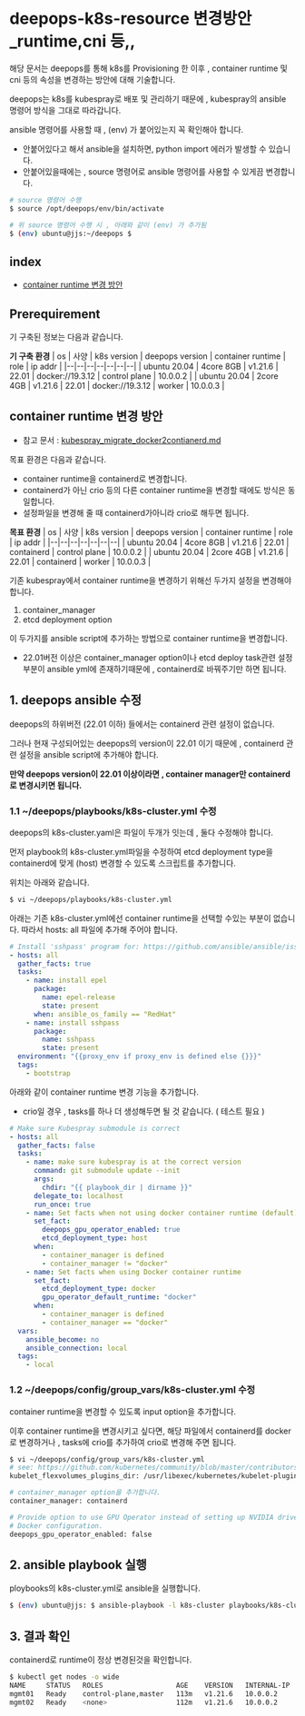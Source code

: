 # deepops-k8s-resource 변경방안_runtime,cni 등,,
해당 문서는 deepops를 통해 k8s를 Provisioning 한 이후 , container runtime 및 cni 등의 속성을 변경하는 방안에 대해 기술합니다.

deepops는 k8s를 kubespray로 배포 및 관리하기 때문에 , kubespray의 ansible 명령어 방식을 그대로 따라갑니다.

ansible 명령어를 사용할 때 , (env) 가 붙어있는지 꼭 확인해아 합니다.
- 안붙어있다고 해서 ansible을 설치하면, python import 에러가 발생할 수 있습니다.
- 안붙어있을때에는 , source 명령어로 ansible 명령어를 사용할 수 있게끔 변경합니다.

```bash 
# source 명령어 수행
$ source /opt/deepops/env/bin/activate

# 위 source 명령어 수행 시 , 아래와 같이 (env) 가 추가됨
$ (env) ubuntu@jjs:~/deepops $ 
```

## index
- [container runtime 변경 방안](#1-container-runtime-변경-방안)

## Prerequirement
기 구축된 정보는 다음과 같습니다.

**기 구축 환경**
| os | 사양 | k8s version | deepops version | container runtime | role | ip addr |
|--|--|--|--|--|--|--|
| ubuntu 20.04 | 4core 8GB | v1.21.6 | 22.01 | docker://19.3.12 | control plane | 10.0.0.2 |
| ubuntu 20.04 | 2core 4GB | v1.21.6 | 22.01 | docker://19.3.12 | worker | 10.0.0.3 |

## container runtime 변경 방안
- 참고 문서 : [kubespray_migrate_docker2contianerd.md](https://github.com/kubernetes-sigs/kubespray/blob/master/docs/upgrades/migrate_docker2containerd.md)

목표 환경은 다음과 같습니다.
- container runtime을 containerd로 변경합니다.
- containerd가 아닌 crio 등의 다른 container runtime을 변경할 때에도 방식은 동일합니다.
- 설정파일을 변경해 줄 때 containerd가아니라 crio로 해두면 됩니다.

**목표 환경**
| os | 사양 | k8s version | deepops version | container runtime | role | ip addr |
|--|--|--|--|--|--|--|
| ubuntu 20.04 | 4core 8GB | v1.21.6 | 22.01 | containerd | control plane | 10.0.0.2 |
| ubuntu 20.04 | 2core 4GB | v1.21.6 | 22.01 | containerd | worker | 10.0.0.3 |

기존 kubespray에서 container runtime을 변경하기 위해선 두가지 설정을 변경해야 합니다.
1. container_manager
2. etcd deployment option

이 두가지를 ansible script에 추가하는 방법으로 container runtime을 변경합니다.
- 22.01버전 이상은 container_manager option이나 etcd deploy task관련 설정 부분이 ansible yml에 존재하기때문에 , containerd로 바꿔주기만 하면 됩니다.

## 1. deepops ansible 수정
deepops의 하위버전 (22.01 이하) 들에서는 containerd 관련 설정이 없습니다.

그러나 현재 구성되어있는 deepops의 version이 22.01 이기 때문에 , containerd 관련 설정을 ansible script에 추가해야 합니다.

**만약 deepops version이 22.01 이상이라면 , container manager만 containerd로 변경시키면 됩니다.**

### 1.1 ~/deepops/playbooks/k8s-cluster.yml 수정
deepops의 k8s-cluster.yaml은 파일이 두개가 잇는데 , 둘다 수정해야 합니다.

먼저 playbook의 k8s-cluster.yml파일을 수정하여 etcd deployment type을 containerd에 맞게 (host) 변경할 수 있도록 스크립트를 추가합니다.

위치는 아래와 같습니다.
```bash 
$ vi ~/deepops/playbooks/k8s-cluster.yml
```

아래는 기존 k8s-cluster.yml에선 container runtime을 선택할 수있는 부분이 없습니다. 
따라서 hosts: all 파일에 추가해 주어야 합니다.
```yaml
# Install 'sshpass' program for: https://github.com/ansible/ansible/issues/56629
- hosts: all
  gather_facts: true
  tasks:
    - name: install epel
      package:
        name: epel-release
        state: present
      when: ansible_os_family == "RedHat"
    - name: install sshpass
      package:
        name: sshpass
        state: present
  environment: "{{proxy_env if proxy_env is defined else {}}}"
  tags:
    - bootstrap
```

아래와 같이 container runtime 변경 기능을 추가합니다.
- crio일 경우 , tasks를 하나 더 생성해두면 될 것 같습니다. ( 테스트 필요 )
```yaml
# Make sure Kubespray submodule is correct
- hosts: all
  gather_facts: false
  tasks:
    - name: make sure kubespray is at the correct version
      command: git submodule update --init
      args:
        chdir: "{{ playbook_dir | dirname }}"
      delegate_to: localhost
      run_once: true
    - name: Set facts when not using docker container runtime (default)
      set_fact:
        deepops_gpu_operator_enabled: true
        etcd_deployment_type: host
      when:
        - container_manager is defined
        - container_manager != "docker"
    - name: Set facts when using Docker container runtime
      set_fact:
        etcd_deployment_type: docker
        gpu_operator_default_runtime: "docker"
      when:
        - container_manager is defined
        - container_manager == "docker"
  vars:
    ansible_become: no
    ansible_connection: local
  tags:
    - local
```

### 1.2 ~/deepops/config/group_vars/k8s-cluster.yml 수정
container runtime을 변경할 수 있도록 input option을 추가합니다.

이후 container runtime을 변경시키고 싶다면, 해당 파일에서 containerd를 docker로 변경하거나 , tasks에 crio를 추가하여 crio로 변경해 주면 됩니다.

```bash 
$ vi ~/deepops/config/group_vars/k8s-cluster.yml
# see: https://github.com/kubernetes/community/blob/master/contributors/devel/sig-storage/flexvolume.md
kubelet_flexvolumes_plugins_dir: /usr/libexec/kubernetes/kubelet-plugins/volume/exec

# container_manager option을 추가합니다.
container_manager: containerd 

# Provide option to use GPU Operator instead of setting up NVIDIA driver and
# Docker configuration.
deepops_gpu_operator_enabled: false
```

## 2. ansible playbook 실행
ploybooks의 k8s-cluster.yml로 ansible을 실행합니다.

```bash 
$ (env) ubuntu@jjs: $ ansible-playbook -l k8s-cluster playbooks/k8s-cluster.yml --limit=node1,node2
```


## 3. 결과 확인
containerd로 runtime이 정상 변경된것을 확인합니다.

```bash 
$ kubectl get nodes -o wide
NAME     STATUS   ROLES                  AGE    VERSION   INTERNAL-IP    EXTERNAL-IP   OS-IMAGE             KERNEL-VERSION      CONTAINER-RUNTIME
mgmt01   Ready    control-plane,master   113m   v1.21.6   10.0.0.2       <none>        Ubuntu 20.04.4 LTS   5.15.0-41-generic   containerd://1.4.9
mgmt02   Ready    <none>                 112m   v1.21.6   10.0.0.2       <none>        Ubuntu 20.04.4 LTS   5.15.0-41-generic   containerd://1.4.9
```